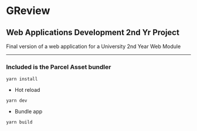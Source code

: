# GReview

## Web Applications Development 2nd Yr Project

Final version of a web application for a University 2nd Year Web Module

---

### Included is the Parcel Asset bundler

```shell
yarn install
```

- Hot reload

```shell
yarn dev
```

- Bundle app

```shell
yarn build
```

